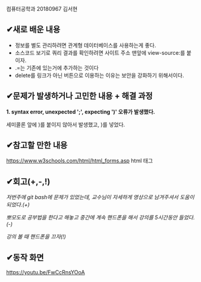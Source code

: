 컴퓨터공학과 20180967 김서현
##  &#10004;새로 배운 내용
- 정보를 별도 관리하려면 관계형 데이터베이스를 사용하는게 좋다.
- 소스코드 보기로 쿼리 결과를 확인하려면 사이트 주소 맨앞에 view-source:를 붙이자.
- .=는 기존에 있는거에 추가하는 것이다
- delete를 링크가 아닌 버튼으로 이용하는 이유는 보안을 강화하기 위해서이다.

##  &#10004;문제가 발생하거나 고민한 내용 + 해결 과정
**1. syntax error, unexpected ';', expecting ')' 오류가 발생했다.**

세미콜론 앞에 )를 붙이지 않아서 발생했고, )를 넣었다.

##  &#10004;참고할 만한 내용

https://www.w3schools.com/html/html_forms.asp html 태그

##  &#10004;회고(+,-,!)
*저번주에 git bash에 문제가 있었는데, 교수님이 자세하게 영상으로 남겨주셔서 도움이 되었다.(+)*

*뽀모도로 공부법을 한다고 해놓고 중간에 계속 핸드폰을 해서 강의를 5시간동안 들었다.(-)*

*강의 볼 때 핸드폰을 끄자(!)*

##  &#10004;동작 화면
https://youtu.be/FwCcRnsYOoA
